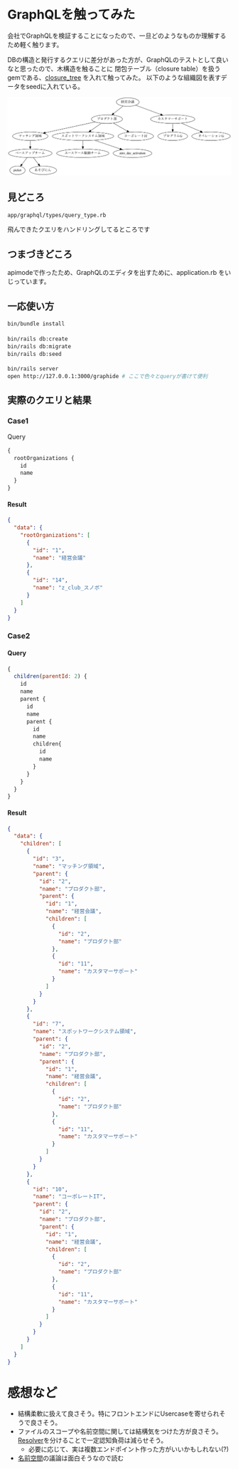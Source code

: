 # GraphQLを触ってみた

会社でGraphQLを検証することになったので、一旦どのようなものか理解するため軽く触ります。

DBの構造と発行するクエリに差分があった方が、GraphQLのテストとして良いなと思ったので、木構造を触ることに
閉包テーブル（closure table）を扱うgemである、[closure_tree](https://github.com/ClosureTree/closure_tree) を入れて触ってみた。
以下のような組織図を表すデータをseedに入れている。

![table](example.png)

## 見どころ

`app/graphql/types/query_type.rb`

飛んできたクエリをハンドリングしてるところです

## つまづきどころ

apimodeで作ったため、GraphQLのエディタを出すために、application.rb をいじっています。

## 一応使い方

```sh
bin/bundle install

bin/rails db:create
bin/rails db:migrate
bin/rails db:seed

bin/rails server
open http://127.0.0.1:3000/graphide # ここで色々とqueryが書けて便利
```

## 実際のクエリと結果

### Case1

 Query

```js
{
  rootOrganizations {
    id
    name
  }
}
```

#### Result

```json
{
  "data": {
    "rootOrganizations": [
      {
        "id": "1",
        "name": "経営会議"
      },
      {
        "id": "14",
        "name": "z_club_スノボ"
      }
    ]
  }
}
```

### Case2

#### Query

```js
{
  children(parentId: 2) {
    id
    name
    parent {
      id
      name
      parent {
        id
        name
        children{
          id
          name
  	    }
      }
    }
  }
}
```

#### Result

```json
{
  "data": {
    "children": [
      {
        "id": "3",
        "name": "マッチング領域",
        "parent": {
          "id": "2",
          "name": "プロダクト部",
          "parent": {
            "id": "1",
            "name": "経営会議",
            "children": [
              {
                "id": "2",
                "name": "プロダクト部"
              },
              {
                "id": "11",
                "name": "カスタマーサポート"
              }
            ]
          }
        }
      },
      {
        "id": "7",
        "name": "スポットワークシステム領域",
        "parent": {
          "id": "2",
          "name": "プロダクト部",
          "parent": {
            "id": "1",
            "name": "経営会議",
            "children": [
              {
                "id": "2",
                "name": "プロダクト部"
              },
              {
                "id": "11",
                "name": "カスタマーサポート"
              }
            ]
          }
        }
      },
      {
        "id": "10",
        "name": "コーポレートIT",
        "parent": {
          "id": "2",
          "name": "プロダクト部",
          "parent": {
            "id": "1",
            "name": "経営会議",
            "children": [
              {
                "id": "2",
                "name": "プロダクト部"
              },
              {
                "id": "11",
                "name": "カスタマーサポート"
              }
            ]
          }
        }
      }
    ]
  }
}
```

# 感想など

- 結構柔軟に扱えて良さそう。特にフロントエンドにUsercaseを寄せられそうで良さそう。
- ファイルのスコープや名前空間に関しては結構気をつけた方が良さそう。[Resolver](https://graphql-ruby.org/fields/resolvers.html)を分けることで一定認知負荷は減らせそう。
  - 必要に応じて、実は複数エンドポイント作った方がいいかもしれない(?)
- [名前空間](https://github.com/graphql/graphql-spec/issues/163)の議論は面白そうなので読む
